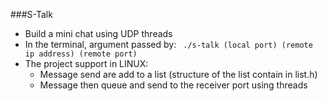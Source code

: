 ###S-Talk

- Build a mini chat using UDP threads
- In the terminal, argument passed by: 
``` ./s-talk (local port) (remote ip address) (remote port)```
- The project support in LINUX:
    - Message send are add to a list (structure of the list contain in list.h)
    - Message then queue and send to the receiver port using threads